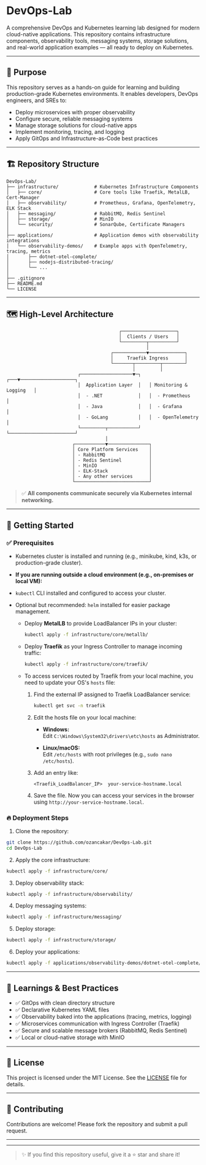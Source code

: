 
# DevOps-Lab

A comprehensive DevOps and Kubernetes learning lab designed for modern cloud-native applications. This repository contains infrastructure components, observability tools, messaging systems, storage solutions, and real-world application examples — all ready to deploy on Kubernetes.

---

## 📌 Purpose

This repository serves as a hands-on guide for learning and building production-grade Kubernetes environments. It enables developers, DevOps engineers, and SREs to:

- Deploy microservices with proper observability
- Configure secure, reliable messaging systems
- Manage storage solutions for cloud-native apps
- Implement monitoring, tracing, and logging
- Apply GitOps and Infrastructure-as-Code best practices

---

## 🏗️ Repository Structure

```
DevOps-Lab/
├── infrastructure/             # Kubernetes Infrastructure Components
│   ├── core/                   # Core tools like Traefik, MetalLB, Cert-Manager
│   ├── observability/          # Prometheus, Grafana, OpenTelemetry, ELK Stack
│   ├── messaging/              # RabbitMQ, Redis Sentinel
│   ├── storage/                # MinIO
│   └── security/               # SonarQube, Certificate Managers
│
├── applications/               # Application demos with observability integrations
│   └── observability-demos/    # Example apps with OpenTelemetry, tracing, metrics
│       ├── dotnet-otel-complete/
│       ├── nodejs-distributed-tracing/
│       └── ...
│
├── .gitignore
├── README.md
└── LICENSE
```

---

## 🗺️ High-Level Architecture

```
                                         ┌────────────────────┐
                                         │  Clients / Users   │
                                         └─────────┬──────────┘
                                                   │
                                      ┌────────────▼─────────────┐
                                      │     Traefik Ingress      │
                                      └───────┬─────────┬────────┘
                                              │         │
                          ┌───────────────────▼─┐   ┌───▼────────────────────┐
                          │  Application Layer  │   │ Monitoring & Logging   │
                          │  - .NET             │   │  - Prometheus          │
                          │  - Java             │   │  - Grafana             │
                          │  - GoLang           │   │  - OpenTelemetry       │
                          └─────────┬───────────┘   └────────────────────────┘
                                    │                 
                        ┌───────────▼───────────────┐
                        │ Core Platform Services    │ 
                        │ - RabbitMQ                │                
                        │ - Redis Sentinel          │ 
                        │ - MinIO                   │
                        │ - ELK-Stack               │                        
                        │ - Any other services      │
                        └───────────────────────────┘ 
```

> ✅ **All components communicate securely via Kubernetes internal networking.**

---

## 🚀 Getting Started

### ✅ Prerequisites

- Kubernetes cluster is installed and running (e.g., minikube, kind, k3s, or production-grade cluster).

- **If you are running outside a cloud environment (e.g., on-premises or local VM):**

- `kubectl` CLI installed and configured to access your cluster.

- Optional but recommended: `helm` installed for easier package management.

  - Deploy **MetalLB** to provide LoadBalancer IPs in your cluster:
    ```bash
    kubectl apply -f infrastructure/core/metallb/
    ```

  - Deploy **Traefik** as your Ingress Controller to manage incoming traffic:
    ```bash
    kubectl apply -f infrastructure/core/traefik/
    ```

  - To access services routed by Traefik from your local machine, you need to update your OS's `hosts` file:

    1. Find the external IP assigned to Traefik LoadBalancer service:
       ```bash
       kubectl get svc -n traefik
       ```

    2. Edit the hosts file on your local machine:

       - **Windows:**  
         Edit `C:\Windows\System32\drivers\etc\hosts` as Administrator.

       - **Linux/macOS:**  
         Edit `/etc/hosts` with root privileges (e.g., `sudo nano /etc/hosts`).

    3. Add an entry like:
       ```
       <Traefik_LoadBalancer_IP>  your-service-hostname.local
       ```

    4. Save the file. Now you can access your services in the browser using `http://your-service-hostname.local`.


### 🔥 Deployment Steps

1. Clone the repository:

```bash
git clone https://github.com/ozancakar/DevOps-Lab.git
cd DevOps-Lab
```

2. Apply the core infrastructure:

```bash
kubectl apply -f infrastructure/core/
```

3. Deploy observability stack:

```bash
kubectl apply -f infrastructure/observability/
```

4. Deploy messaging systems:

```bash
kubectl apply -f infrastructure/messaging/
```

5. Deploy storage:

```bash
kubectl apply -f infrastructure/storage/
```

6. Deploy your applications:

```bash
kubectl apply -f applications/observability-demos/dotnet-otel-complete/k8s/
```

---

## 🧠 Learnings & Best Practices

- ✅ GitOps with clean directory structure
- ✅ Declarative Kubernetes YAML files
- ✅ Observability baked into the applications (tracing, metrics, logging)
- ✅ Microservices communication with Ingress Controller (Traefik)
- ✅ Secure and scalable message brokers (RabbitMQ, Redis Sentinel)
- ✅ Local or cloud-native storage with MinIO

---

## 📜 License

This project is licensed under the MIT License. See the [LICENSE](./LICENSE) file for details.

---

## 🤝 Contributing

Contributions are welcome! Please fork the repository and submit a pull request.

---

---

> ✨ If you find this repository useful, give it a ⭐ star and share it!

